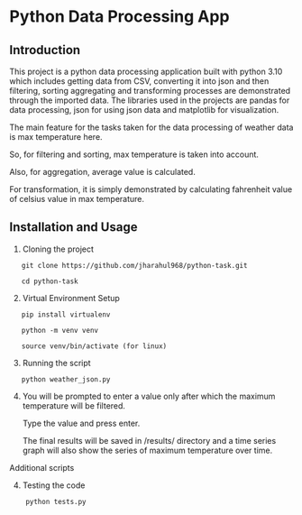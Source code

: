 # Python Data Processing App

## Introduction

This project is a python data processing application built with python 3.10 which includes getting data from CSV, converting it into json and then filtering, sorting aggregating and transforming processes are demonstrated through the imported data.
The libraries used in the projects are pandas for data processing, json for using json data and matplotlib for visualization.

The main feature for the tasks taken for the data processing of weather data is max temperature here.

So, for filtering and sorting, max temperature is taken into account.

Also, for aggregation, average value is calculated.

For transformation, it is simply demonstrated by calculating fahrenheit value of celsius value in max temperature.

## Installation and Usage

1. Cloning the project
```
   git clone https://github.com/jharahul968/python-task.git

   cd python-task
```
2. Virtual Environment Setup
```
   pip install virtualenv

   python -m venv venv

   source venv/bin/activate (for linux)
```
3. Running the script
```
   python weather_json.py
```
4. You will be prompted to enter a value only after which the maximum temperature will be filtered.

    Type the value and press enter.

    The final results will be saved in /results/ directory and a time series graph will also show the series of 
maximum temperature over time.

Additional scripts

4. Testing the code
```
    python tests.py
```